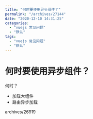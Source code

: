 ```yaml
---
title: "何时要使用异步组件？"
permalink: "/archives/27144"
date: "2020-12-10 14:31:25"
categories: 
  - "vuejs 常见问题"
  - "默认"
tags: 
  - "vuejs 常见问题"
  - "默认"
---
```


# 何时要使用异步组件？

何时？

- 加载大组件
- 路由异步加载

archives/26919
